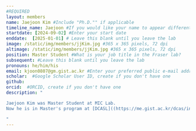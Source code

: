 ```yaml
---
#REQUIRED
layout: members
name: Jaejoon Kim #Include "Ph.D."" if applicable
timeline_name: Jaejoon #If you would like your name to appear differently on the Lab timeline, fill out this line.
startdate: [2024-09-02] #Enter your start date
enddate:  [2025-01-01] # Leave this blank until you leave the lab
image: /static/img/members/jjKim.jpg #365 x 365 pixels, 72 dpi
altimage: /static/img/members/jjKim.jpg #365 x 365 pixels, 72 dpi
position: Master Student #What is your job title in the Fraser lab?
subsequent: #Leave this blank until you leave the lab
pronouns: he/him/his
email: kjoon0807@gm.gist.ac.kr #Enter your preferred public e-mail address
scholar:  #Google Scholar User ID, create if you don't have one
github: 
orcid:  #ORCID, create if you don't have one
description: "

Jaejoon Kim was Master Student at MIC Lab. 
Now he is in Master's program at [DCASL]((https://me.gist.ac.kr/dcas/index.do). 

"
---
```

